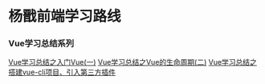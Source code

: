 # 杨戬前端学习路线

### Vue学习总结系列

[Vue学习总结之入门Vue(一)](https://github.com/likekk/studyBlog/blob/master/VUE/Vue%E5%AD%A6%E4%B9%A0%E6%80%BB%E7%BB%93%E4%B9%8B%E5%85%A5%E9%97%A8Vue.md)
[Vue学习总结之Vue的生命周期(二)](https://github.com/likekk/studyBlog/blob/master/VUE/Vue%E5%AD%A6%E4%B9%A0%E6%80%BB%E7%BB%93%E4%B9%8BVue%E7%9A%84%E7%94%9F%E5%91%BD%E5%91%A8%E6%9C%9F.md)
[Vue学习总结之搭建vue-cli项目、引入第三方插件](https://github.com/likekk/studyBlog/blob/master/VUE/Vue%E5%AD%A6%E4%B9%A0%E6%80%BB%E7%BB%93%E4%B9%8B%E6%90%AD%E5%BB%BAvue-cli%E9%A1%B9%E7%9B%AE%E3%80%81%E5%BC%95%E5%85%A5%E7%AC%AC%E4%B8%89%E6%96%B9%E6%8F%92%E4%BB%B6.md)
